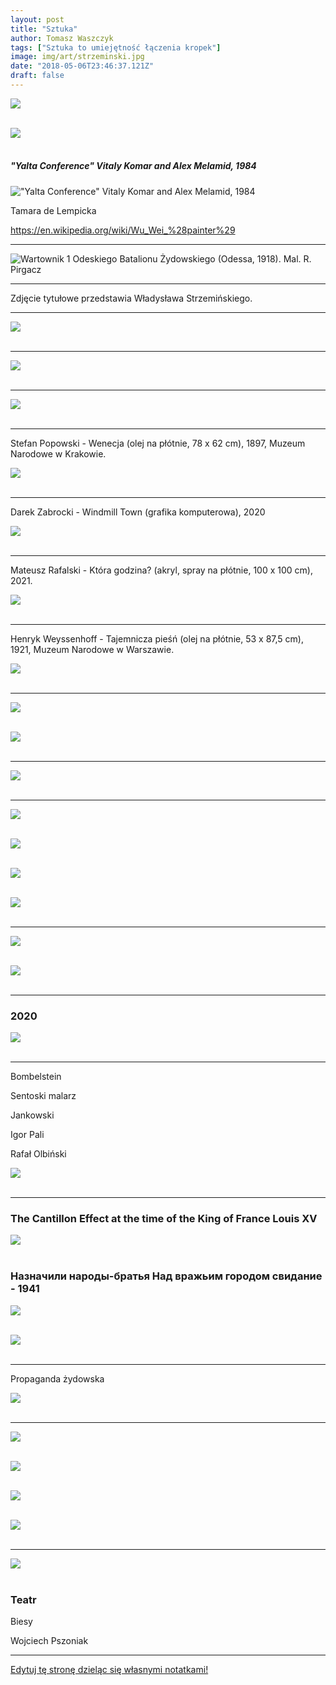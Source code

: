 ```yaml
---
layout: post
title: "Sztuka"
author: Tomasz Waszczyk
tags: ["Sztuka to umiejętność łączenia kropek"]
image: img/art/strzeminski.jpg
date: "2018-05-06T23:46:37.121Z"
draft: false
---
```


<img src="./img/others/sztuka.jpg"><br><br>

<img src="./img/february/linux-pinguin.jpeg"><br><br>

##### "Yalta Conference" Vitaly Komar and Alex Melamid, 1984

!["Yalta Conference" Vitaly Komar and Alex Melamid, 1984](./img/art/jalta.jpg)

Tamara de Lempicka

https://en.wikipedia.org/wiki/Wu_Wei_%28painter%29

---

![Wartownik 1 Odeskiego Batalionu Żydowskiego (Odessa, 1918). Mal. R. Pirgacz](./img/art/odessa.jpg)

---

Zdjęcie tytułowe przedstawia Władysława Strzemińskiego.

---

<img src="./img/art/virus.jpeg"><br><br>

---

<img src="./img/art/plakat_wojenny.jpg"><br><br>

---

<img src="./img/art/mind.jpeg"><br><br>

---

Stefan Popowski - Wenecja (olej na płótnie, 78 x 62 cm), 1897, Muzeum Narodowe w Krakowie.

<img src="./img/art/popowski.jpeg"><br><br>

---

Darek Zabrocki - Windmill Town (grafika komputerowa), 2020

<img src="./img/art/darek-zabrocki.jpg"><br><br>

---

Mateusz Rafalski - Która godzina? (akryl, spray na płótnie, 100 x 100 cm), 2021.

<img src="./img/art/twoja-ostatnia.jpeg"><br><br>

---

Henryk Weyssenhoff - Tajemnicza pieśń (olej na płótnie, 53 x 87,5 cm), 1921, Muzeum Narodowe w Warszawie.

<img src="./img/art/Weyssenhoff.jpeg"><br><br>

---

<img src="./img/art/0_2.png"><br><br>

<img src="./img/art/storm-art-cloud-ship-sea.jpg"><br><br>

---

<img src="./img/art/Pollo_Frito.webp"><br><br>

---

<img src="./img/art/dave_lebow.jpg"><br><br>

<img src="./img/art/barwne-opowiesci-ii.jpg"><br><br>

<img src="./img/art/come.jpg"><br><br>

<img src="./img/march/Visitation.jpg"><br><br>

---

<img src="./img/art/Richard-Oversmith.jpg"><br><br>

<img src="./img/art/aborcja.jpeg"><br><br>

---

### 2020

<img src="./img/art/loading.png"><br><br>

---

Bombelstein

Sentoski malarz

Jankowski

Igor Pali

Rafał Olbiński

<img src="./img/art/The_Jealous_Husband_1847.png"><br><br>

---

### The Cantillon Effect at the time of the King of France Louis XV

<img src="./img/art/cantillion.jpg"><br><br>

### Назначили народы-братья Над вражьим городом свидание - 1941

<img src="./img/art/naznatchili.jpg"><br><br>

<img src="./img/art/meetingberlin.jpg"><br><br>

---

Propaganda żydowska

<img src="./img/art/propaganda-zydowska.jpg"><br><br>

---

<img src="./img/art/0.jpeg"><br><br>

<img src="./img/art/ursula.jpg"><br><br>

<img src="./img/art/gibralta.jpg"><br><br>

<img src="./img/art/Cornelis_Claesz_van_Wieringen_-_Gibraltar.JPG"><br><br>

---

<img src="./img/art/badgovernment.jpg"><br><br>

### Teatr

Biesy

Wojciech Pszoniak

---

<a href="https://github.com/TomaszWaszczyk/historia.waszczyk.com/edit/master/src/content/art.md" target="_blank">Edytuj tę stronę dzieląc się własnymi notatkami!</a>
